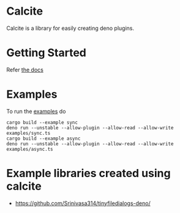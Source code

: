 # Calcite
Calcite is a library for easily creating deno plugins.

# Getting Started
Refer [the docs](https://github.com/Srinivasa314/calcite/tree/master/docs)

# Examples
To run the [examples](https://github.com/Srinivasa314/calcite/tree/master/examples) do
```
cargo build --example sync
deno run --unstable --allow-plugin --allow-read --allow-write examples/sync.ts
cargo build --example async
deno run --unstable --allow-plugin --allow-read --allow-write examples/async.ts
```

# Example libraries created using calcite
* https://github.com/Srinivasa314/tinyfiledialogs-deno/
